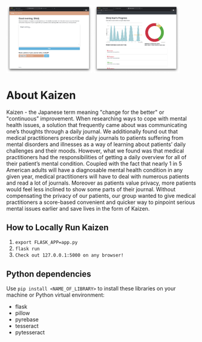 <p float="left">
  <img src="/poster.png" width="45%" />
  <img src="/portalkaizen.png" width="45%" /> 
</p>

# About Kaizen

Kaizen - the Japanese term meaning "change for the better" or "continuous” improvement. When researching ways to cope with mental health issues, a solution that frequently came about was communicating one’s thoughts through a daily journal. We additionally found out that medical practitioners prescribe daily journals to patients suffering from mental disorders and illnesses as a way of learning about patients’ daily challenges and their moods. However, what we found was that medical practitioners had the responsibilities of getting a daily overview for all of their patient’s mental condition. Coupled with the fact that nearly 1 in 5 American adults will have a diagnosable mental health condition in any given year, medical practitioners will have to deal with numerous patients and read a lot of journals. Moreover as patients value privacy, more patients would feel less inclined to show some parts of their journal. Without compensating the privacy of our patients, our group wanted to give medical practitioners a score-based convenient and quicker way to pinpoint serious mental issues earlier and save lives in the form of Kaizen.

## How to Locally Run Kaizen
1. `export FLASK_APP=app.py`
2. `flask run`
3. `Check out 127.0.0.1:5000 on any browser!`

## Python dependencies 
Use `pip install <NAME_OF_LIBRARY>` to install these libraries on your machine or Python virtual environment:
- flask
- pillow
- pyrebase
- tesseract
- pytesseract
